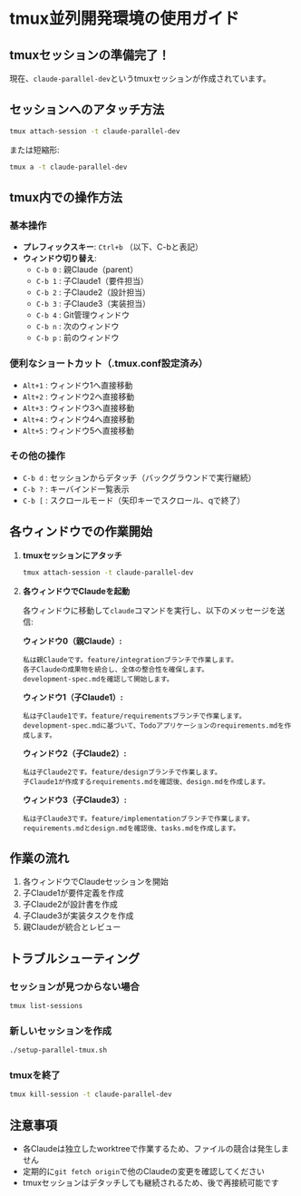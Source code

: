 # tmux並列開発環境の使用ガイド

## tmuxセッションの準備完了！

現在、`claude-parallel-dev`というtmuxセッションが作成されています。

## セッションへのアタッチ方法

```bash
tmux attach-session -t claude-parallel-dev
```

または短縮形:
```bash
tmux a -t claude-parallel-dev
```

## tmux内での操作方法

### 基本操作
- **プレフィックスキー**: `Ctrl+b` （以下、C-bと表記）
- **ウィンドウ切り替え**:
  - `C-b 0` : 親Claude（parent）
  - `C-b 1` : 子Claude1（要件担当）
  - `C-b 2` : 子Claude2（設計担当）
  - `C-b 3` : 子Claude3（実装担当）
  - `C-b 4` : Git管理ウィンドウ
  - `C-b n` : 次のウィンドウ
  - `C-b p` : 前のウィンドウ

### 便利なショートカット（.tmux.conf設定済み）
- `Alt+1` : ウィンドウ1へ直接移動
- `Alt+2` : ウィンドウ2へ直接移動
- `Alt+3` : ウィンドウ3へ直接移動
- `Alt+4` : ウィンドウ4へ直接移動
- `Alt+5` : ウィンドウ5へ直接移動

### その他の操作
- `C-b d` : セッションからデタッチ（バックグラウンドで実行継続）
- `C-b ?` : キーバインド一覧表示
- `C-b [` : スクロールモード（矢印キーでスクロール、qで終了）

## 各ウィンドウでの作業開始

1. **tmuxセッションにアタッチ**
   ```bash
   tmux attach-session -t claude-parallel-dev
   ```

2. **各ウィンドウでClaudeを起動**
   
   各ウィンドウに移動して`claude`コマンドを実行し、以下のメッセージを送信:

   **ウィンドウ0（親Claude）:**
   ```
   私は親Claudeです。feature/integrationブランチで作業します。
   各子Claudeの成果物を統合し、全体の整合性を確保します。
   development-spec.mdを確認して開始します。
   ```

   **ウィンドウ1（子Claude1）:**
   ```
   私は子Claude1です。feature/requirementsブランチで作業します。
   development-spec.mdに基づいて、Todoアプリケーションのrequirements.mdを作成します。
   ```

   **ウィンドウ2（子Claude2）:**
   ```
   私は子Claude2です。feature/designブランチで作業します。
   子Claude1が作成するrequirements.mdを確認後、design.mdを作成します。
   ```

   **ウィンドウ3（子Claude3）:**
   ```
   私は子Claude3です。feature/implementationブランチで作業します。
   requirements.mdとdesign.mdを確認後、tasks.mdを作成します。
   ```

## 作業の流れ

1. 各ウィンドウでClaudeセッションを開始
2. 子Claude1が要件定義を作成
3. 子Claude2が設計書を作成
4. 子Claude3が実装タスクを作成
5. 親Claudeが統合とレビュー

## トラブルシューティング

### セッションが見つからない場合
```bash
tmux list-sessions
```

### 新しいセッションを作成
```bash
./setup-parallel-tmux.sh
```

### tmuxを終了
```bash
tmux kill-session -t claude-parallel-dev
```

## 注意事項

- 各Claudeは独立したworktreeで作業するため、ファイルの競合は発生しません
- 定期的に`git fetch origin`で他のClaudeの変更を確認してください
- tmuxセッションはデタッチしても継続されるため、後で再接続可能です